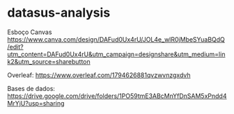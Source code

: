 # datasus-analysis

Esboço Canvas https://www.canva.com/design/DAFud0Ux4rU/JOL4e_wlR0jMbeSYuaBQdQ/edit?utm_content=DAFud0Ux4rU&utm_campaign=designshare&utm_medium=link2&utm_source=sharebutton

Overleaf: https://www.overleaf.com/1794626881qvzwvnzgxdvh

Bases de dados: https://drive.google.com/drive/folders/1PO59tmE3ABcMnYfDnSAM5xPndd4MrYjU?usp=sharing
